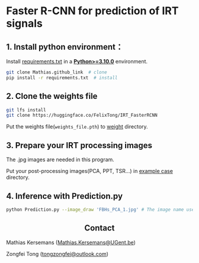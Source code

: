 # Faster R-CNN for prediction of IRT signals

## 1. Install python environment：
Install [requirements.txt](https://github.com/MathiasKersemans/ObjectDetectionIRT/blob/main/requirements.txt) in a
[**Python>=3.10.0**](https://www.python.org/) environment.
```bash
git clone Mathias.github_link  # clone
pip install -r requirements.txt  # install
```

## 2. Clone the weights file
```bash
git lfs install
git clone https://huggingface.co/FelixTong/IRT_FasterRCNN
```
Put the weights file(`weights_file.pth`) to [weight](https://github.com/MathiasKersemans/ObjectDetectionIRT/tree/main/weights) directory.

## 3. Prepare your IRT processing images
The .jpg images are needed in this program.

Put your post-processing images(PCA, PPT, TSR...) in [example case](https://github.com/MathiasKersemans/ObjectDetectionIRT/tree/main/example%20case) directory.

## 4. Inference with Prediction.py
```bash
python Prediction.py --image_draw 'FBHs_PCA_1.jpg' # The image name used to draw the prediction results
```

## <div align="center">Contact</div>
Mathias Kersemans (Mathias.Kersemans@UGent.be)

Zongfei Tong (tongzongfei@outlook.com)